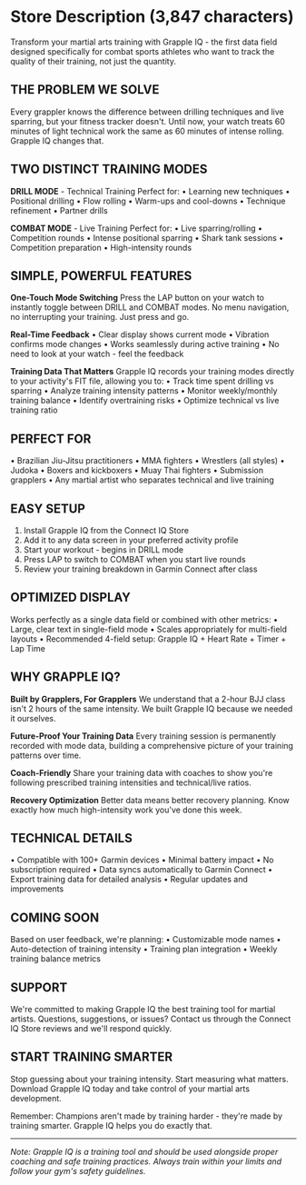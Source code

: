 # Store Description (3,847 characters)

Transform your martial arts training with Grapple IQ - the first data field designed specifically for combat sports athletes who want to track the quality of their training, not just the quantity.

## THE PROBLEM WE SOLVE
Every grappler knows the difference between drilling techniques and live sparring, but your fitness tracker doesn't. Until now, your watch treats 60 minutes of light technical work the same as 60 minutes of intense rolling. Grapple IQ changes that.

## TWO DISTINCT TRAINING MODES

**DRILL MODE** - Technical Training
Perfect for:
• Learning new techniques
• Positional drilling
• Flow rolling
• Warm-ups and cool-downs
• Technique refinement
• Partner drills

**COMBAT MODE** - Live Training
Perfect for:
• Live sparring/rolling
• Competition rounds
• Intense positional sparring
• Shark tank sessions
• Competition preparation
• High-intensity rounds

## SIMPLE, POWERFUL FEATURES

**One-Touch Mode Switching**
Press the LAP button on your watch to instantly toggle between DRILL and COMBAT modes. No menu navigation, no interrupting your training. Just press and go.

**Real-Time Feedback**
• Clear display shows current mode
• Vibration confirms mode changes
• Works seamlessly during active training
• No need to look at your watch - feel the feedback

**Training Data That Matters**
Grapple IQ records your training modes directly to your activity's FIT file, allowing you to:
• Track time spent drilling vs sparring
• Analyze training intensity patterns
• Monitor weekly/monthly training balance
• Identify overtraining risks
• Optimize technical vs live training ratio

## PERFECT FOR

• Brazilian Jiu-Jitsu practitioners
• MMA fighters
• Wrestlers (all styles)
• Judoka
• Boxers and kickboxers
• Muay Thai fighters
• Submission grapplers
• Any martial artist who separates technical and live training

## EASY SETUP

1. Install Grapple IQ from the Connect IQ Store
2. Add it to any data screen in your preferred activity profile
3. Start your workout - begins in DRILL mode
4. Press LAP to switch to COMBAT when you start live rounds
5. Review your training breakdown in Garmin Connect after class

## OPTIMIZED DISPLAY

Works perfectly as a single data field or combined with other metrics:
• Large, clear text in single-field mode
• Scales appropriately for multi-field layouts
• Recommended 4-field setup: Grapple IQ + Heart Rate + Timer + Lap Time

## WHY GRAPPLE IQ?

**Built by Grapplers, For Grapplers**
We understand that a 2-hour BJJ class isn't 2 hours of the same intensity. We built Grapple IQ because we needed it ourselves.

**Future-Proof Your Training Data**
Every training session is permanently recorded with mode data, building a comprehensive picture of your training patterns over time.

**Coach-Friendly**
Share your training data with coaches to show you're following prescribed training intensities and technical/live ratios.

**Recovery Optimization**
Better data means better recovery planning. Know exactly how much high-intensity work you've done this week.

## TECHNICAL DETAILS

• Compatible with 100+ Garmin devices
• Minimal battery impact
• No subscription required
• Data syncs automatically to Garmin Connect
• Export training data for detailed analysis
• Regular updates and improvements

## COMING SOON

Based on user feedback, we're planning:
• Customizable mode names
• Auto-detection of training intensity
• Training plan integration
• Weekly training balance metrics

## SUPPORT

We're committed to making Grapple IQ the best training tool for martial artists. Questions, suggestions, or issues? Contact us through the Connect IQ Store reviews and we'll respond quickly.

## START TRAINING SMARTER

Stop guessing about your training intensity. Start measuring what matters. Download Grapple IQ today and take control of your martial arts development.

Remember: Champions aren't made by training harder - they're made by training smarter. Grapple IQ helps you do exactly that.

---
*Note: Grapple IQ is a training tool and should be used alongside proper coaching and safe training practices. Always train within your limits and follow your gym's safety guidelines.*